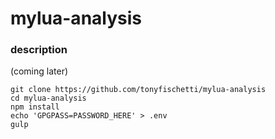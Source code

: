 
# mylua-analysis

### description

(coming later)

```
git clone https://github.com/tonyfischetti/mylua-analysis
cd mylua-analysis
npm install
echo 'GPGPASS=PASSWORD_HERE' > .env
gulp
```
